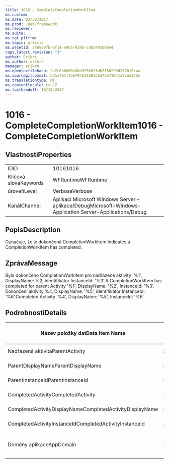 ```yaml
---
title: 1016 - CompleteCompletionWorkItem
ms.custom: 
ms.date: 03/30/2017
ms.prod: .net-framework
ms.reviewer: 
ms.suite: 
ms.tgt_pltfrm: 
ms.topic: article
ms.assetid: 246929fb-6f14-440a-814b-cd8349350644
caps.latest.revision: "3"
author: Erikre
ms.author: erikre
manager: erikre
ms.openlocfilehash: 2a7c6b6060e8dd3256d23db7350299d2670f6caa
ms.sourcegitcommit: bd1ef61f4bb794b25383d3d72e71041a5ced172e
ms.translationtype: MT
ms.contentlocale: cs-CZ
ms.lasthandoff: 10/18/2017
---
```

# <a name="1016---completecompletionworkitem"></a><span data-ttu-id="67ed3-102">1016 - CompleteCompletionWorkItem</span><span class="sxs-lookup"><span data-stu-id="67ed3-102">1016 - CompleteCompletionWorkItem</span></span>
## <a name="properties"></a><span data-ttu-id="67ed3-103">Vlastnosti</span><span class="sxs-lookup"><span data-stu-id="67ed3-103">Properties</span></span>  
  
|||  
|-|-|  
|<span data-ttu-id="67ed3-104">ID</span><span class="sxs-lookup"><span data-stu-id="67ed3-104">ID</span></span>|<span data-ttu-id="67ed3-105">1016</span><span class="sxs-lookup"><span data-stu-id="67ed3-105">1016</span></span>|  
|<span data-ttu-id="67ed3-106">Klíčová slova</span><span class="sxs-lookup"><span data-stu-id="67ed3-106">Keywords</span></span>|<span data-ttu-id="67ed3-107">WFRuntime</span><span class="sxs-lookup"><span data-stu-id="67ed3-107">WFRuntime</span></span>|  
|<span data-ttu-id="67ed3-108">úroveň</span><span class="sxs-lookup"><span data-stu-id="67ed3-108">Level</span></span>|<span data-ttu-id="67ed3-109">Verbose</span><span class="sxs-lookup"><span data-stu-id="67ed3-109">Verbose</span></span>|  
|<span data-ttu-id="67ed3-110">Kanál</span><span class="sxs-lookup"><span data-stu-id="67ed3-110">Channel</span></span>|<span data-ttu-id="67ed3-111">Aplikaci Microsoft Windows Server – aplikace/Debug</span><span class="sxs-lookup"><span data-stu-id="67ed3-111">Microsoft-Windows-Application Server-Applications/Debug</span></span>|  
  
## <a name="description"></a><span data-ttu-id="67ed3-112">Popis</span><span class="sxs-lookup"><span data-stu-id="67ed3-112">Description</span></span>  
 <span data-ttu-id="67ed3-113">Označuje, že je dokončená CompletionWorkItem.</span><span class="sxs-lookup"><span data-stu-id="67ed3-113">Indicates a CompletionWorkItem has completed.</span></span>  
  
## <a name="message"></a><span data-ttu-id="67ed3-114">Zpráva</span><span class="sxs-lookup"><span data-stu-id="67ed3-114">Message</span></span>  
 <span data-ttu-id="67ed3-115">Bylo dokončeno CompletionWorkItem pro nadřazené aktivity '%1', DisplayName: %2, identifikátor InstanceId: '%3'.</span><span class="sxs-lookup"><span data-stu-id="67ed3-115">A CompletionWorkItem has completed for parent Activity '%1', DisplayName: '%2', InstanceId: '%3'.</span></span> <span data-ttu-id="67ed3-116">Dokončení aktivity %4, DisplayName: '%5', identifikátor InstanceId: '%6'.</span><span class="sxs-lookup"><span data-stu-id="67ed3-116">Completed Activity '%4', DisplayName: '%5', InstanceId: '%6'.</span></span>  
  
## <a name="details"></a><span data-ttu-id="67ed3-117">Podrobnosti</span><span class="sxs-lookup"><span data-stu-id="67ed3-117">Details</span></span>  
  
|<span data-ttu-id="67ed3-118">Název položky dat</span><span class="sxs-lookup"><span data-stu-id="67ed3-118">Data Item Name</span></span>|<span data-ttu-id="67ed3-119">Datová položka – Typ</span><span class="sxs-lookup"><span data-stu-id="67ed3-119">Data Item Type</span></span>|<span data-ttu-id="67ed3-120">Popis</span><span class="sxs-lookup"><span data-stu-id="67ed3-120">Description</span></span>|  
|--------------------|--------------------|-----------------|  
|<span data-ttu-id="67ed3-121">Nadřazená aktivita</span><span class="sxs-lookup"><span data-stu-id="67ed3-121">ParentActivity</span></span>|<span data-ttu-id="67ed3-122">xs:String</span><span class="sxs-lookup"><span data-stu-id="67ed3-122">xs:string</span></span>|<span data-ttu-id="67ed3-123">Název typu nadřazené aktivity.</span><span class="sxs-lookup"><span data-stu-id="67ed3-123">The type name of the parent activity.</span></span>|  
|<span data-ttu-id="67ed3-124">ParentDisplayName</span><span class="sxs-lookup"><span data-stu-id="67ed3-124">ParentDisplayName</span></span>|<span data-ttu-id="67ed3-125">xs:String</span><span class="sxs-lookup"><span data-stu-id="67ed3-125">xs:string</span></span>|<span data-ttu-id="67ed3-126">Zobrazovaný název nadřazené aktivity.</span><span class="sxs-lookup"><span data-stu-id="67ed3-126">The display name of the parent activity.</span></span>|  
|<span data-ttu-id="67ed3-127">ParentInstanceId</span><span class="sxs-lookup"><span data-stu-id="67ed3-127">ParentInstanceId</span></span>|<span data-ttu-id="67ed3-128">xs:String</span><span class="sxs-lookup"><span data-stu-id="67ed3-128">xs:string</span></span>|<span data-ttu-id="67ed3-129">Id instance nadřazené aktivity.</span><span class="sxs-lookup"><span data-stu-id="67ed3-129">The instance id of the parent activity.</span></span>|  
|<span data-ttu-id="67ed3-130">CompletedActivity</span><span class="sxs-lookup"><span data-stu-id="67ed3-130">CompletedActivity</span></span>|<span data-ttu-id="67ed3-131">xs:String</span><span class="sxs-lookup"><span data-stu-id="67ed3-131">xs:string</span></span>|<span data-ttu-id="67ed3-132">Název typu dokončené aktivity.</span><span class="sxs-lookup"><span data-stu-id="67ed3-132">The type name of the completed activity.</span></span>|  
|<span data-ttu-id="67ed3-133">CompletedActivityDisplayName</span><span class="sxs-lookup"><span data-stu-id="67ed3-133">CompletedActivityDisplayName</span></span>|<span data-ttu-id="67ed3-134">xs:String</span><span class="sxs-lookup"><span data-stu-id="67ed3-134">xs:string</span></span>|<span data-ttu-id="67ed3-135">Zobrazovaný název dokončené aktivity.</span><span class="sxs-lookup"><span data-stu-id="67ed3-135">The display name of the completed activity.</span></span>|  
|<span data-ttu-id="67ed3-136">CompletedActivityInstanceId</span><span class="sxs-lookup"><span data-stu-id="67ed3-136">CompletedActivityInstanceId</span></span>|<span data-ttu-id="67ed3-137">xs:String</span><span class="sxs-lookup"><span data-stu-id="67ed3-137">xs:string</span></span>|<span data-ttu-id="67ed3-138">Id instance dokončené aktivity.</span><span class="sxs-lookup"><span data-stu-id="67ed3-138">The instance id of the completed activity.</span></span>|  
|<span data-ttu-id="67ed3-139">Domény aplikace</span><span class="sxs-lookup"><span data-stu-id="67ed3-139">AppDomain</span></span>|<span data-ttu-id="67ed3-140">xs:String</span><span class="sxs-lookup"><span data-stu-id="67ed3-140">xs:string</span></span>|<span data-ttu-id="67ed3-141">Řetězec vrácený AppDomain.CurrentDomain.FriendlyName.</span><span class="sxs-lookup"><span data-stu-id="67ed3-141">The string returned by AppDomain.CurrentDomain.FriendlyName.</span></span>|
